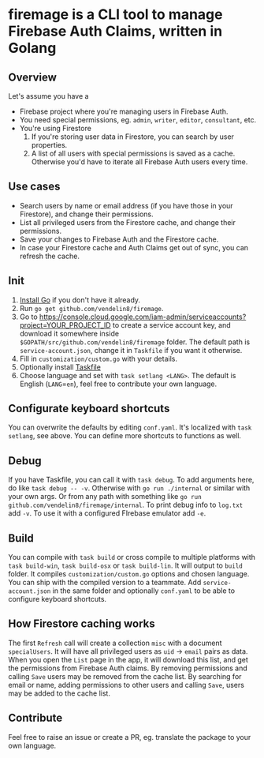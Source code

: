 # firemage is a CLI tool to manage Firebase Auth Claims, written in Golang

## Overview
Let's assume you have a
- Firebase project where you're managing users in Firebase Auth.
- You need special permissions, eg. `admin`, `writer`, `editor`, `consultant`, etc.
- You're using Firestore
  1. If you're storing user data in Firestore, you can search by user properties.
  1. A list of all users with special permissions is saved as a cache. Otherwise you'd have to iterate all Firebase Auth users every time.

## Use cases
- Search users by name or email address (if you have those in your Firestore), and change their permissions.
- List all privileged users from the Firestore cache, and change their permissions.
- Save your changes to Firebase Auth and the Firestore cache.
- In case your Firestore cache and Auth Claims get out of sync, you can refresh the cache.

## Init
1. [Install Go](https://go.dev/doc/install) if you don't have it already.
1. Run `go get github.com/vendelin8/firemage`.
1. Go to https://console.cloud.google.com/iam-admin/serviceaccounts?project=YOUR_PROJECT_ID to create a service account key, and download it somewhere inside `$GOPATH/src/github.com/vendelin8/firemage` folder. The default path is `service-account.json`, change it in `Taskfile` if you want it otherwise.
1. Fill in `customization/custom.go` with your details.
1. Optionally install [Taskfile](https://taskfile.dev/)
1. Choose language and set with `task setlang <LANG>`. The default is English (`LANG`=`en`), feel free to contribute your own language.

## Configurate keyboard shortcuts
You can overwrite the defaults by editing `conf.yaml`. It's localized with `task setlang`, see above. You can define more shortcuts to functions as well.

## Debug
If you have Taskfile, you can call it with `task debug`. To add arguments here, do like `task debug -- -v`.
Otherwise with `go run ./internal` or similar with your own args. Or from any path with something like `go run github.com/vendelin8/firemage/internal`.
To print debug info to `log.txt` add `-v`.
To use it with a configured FIrebase emulator add `-e`.

## Build
You can compile with `task build` or cross compile to multiple platforms with `task build-win`, `task build-osx` or `task build-lin`. It will output to `build` folder. It compiles `customization/custom.go` options and chosen language. You can ship with the compiled version to a teammate. Add `service-account.json` in the same folder and optionally `conf.yaml` to be able to configure keyboard shortcuts.

## How Firestore caching works
The first `Refresh` call will create a collection `misc` with a document `specialUsers`. It will have all privileged users as `uid` -> `email` pairs as data. When you open the `List` page in the app, it will download this list, and get the permissions from Firebase Auth claims. By removing permissions and calling `Save` users may be removed from the cache list. By searching for email or name, adding permissions to other users and calling `Save`, users may be added to the cache list.

## Contribute
Feel free to raise an issue or create a PR, eg. translate the package to your own language.
